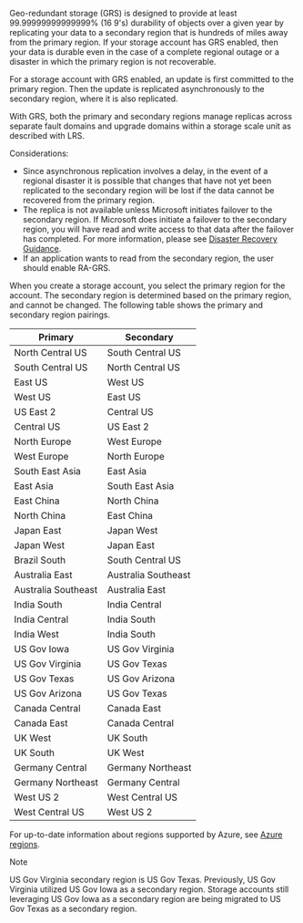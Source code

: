 Geo-redundant storage (GRS) is designed to provide at least 99.99999999999999% (16 9's) durability of objects over a given year by replicating your data to a secondary region that is hundreds of miles away from the primary region. If your storage account has GRS enabled, then your data is durable even in the case of a complete regional outage or a disaster in which the primary region is not recoverable.

For a storage account with GRS enabled, an update is first committed to the primary region. Then the update is replicated asynchronously to the secondary region, where it is also replicated.

With GRS, both the primary and secondary regions manage replicas across separate fault domains and upgrade domains within a storage scale unit as described with LRS.

Considerations:

* Since asynchronous replication involves a delay, in the event of a regional disaster it is possible that changes that have not yet been replicated to the secondary region will be lost if the data cannot be recovered from the primary region.
* The replica is not available unless Microsoft initiates failover to the secondary region. If Microsoft does initiate a failover to the secondary region, you will have read and write access to that data after the failover has completed. For more information, please see [Disaster Recovery Guidance](../articles/storage/common/storage-disaster-recovery-guidance.md).
* If an application wants to read from the secondary region, the user should enable RA-GRS.

When you create a storage account, you select the primary region for the account. The secondary region is determined based on the primary region, and cannot be changed. The following table shows the primary and secondary region pairings.

| Primary | Secondary |
| --- | --- |
| North Central US | South Central US |
| South Central US | North Central US |
| East US | West US |
| West US | East US |
| US East 2 | Central US |
| Central US | US East 2 |
| North Europe | West Europe |
| West Europe | North Europe |
| South East Asia | East Asia |
| East Asia | South East Asia |
| East China | North China |
| North China | East China |
| Japan East | Japan West |
| Japan West | Japan East |
| Brazil South | South Central US |
| Australia East | Australia Southeast |
| Australia Southeast | Australia East |
| India South | India Central |
| India Central | India South |
| India West | India South |
| US Gov Iowa | US Gov Virginia |
| US Gov Virginia | US Gov Texas |
| US Gov Texas | US Gov Arizona |
| US Gov Arizona | US Gov Texas |
| Canada Central | Canada East |
| Canada East | Canada Central |
| UK West | UK South |
| UK South | UK West |
| Germany Central | Germany Northeast |
| Germany Northeast | Germany Central |
| West US 2 | West Central US |
| West Central US | West US 2 |

For up-to-date information about regions supported by Azure, see [Azure regions](https://azure.microsoft.com/regions/).

>[!NOTE]  
> US Gov Virginia secondary region is US Gov Texas. Previously, US Gov Virginia utilized US Gov Iowa as a secondary region. Storage accounts still leveraging US Gov Iowa as a secondary region are being migrated to US Gov Texas as a secondary region.
>
>
